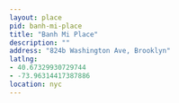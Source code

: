 ```yaml
---
layout: place
pid: banh-mi-place
title: "Banh Mi Place"
description: ""
address: "824b Washington Ave, Brooklyn"
latlng:
- 40.67329930729744
- -73.96314417387886
location: nyc
---
```

